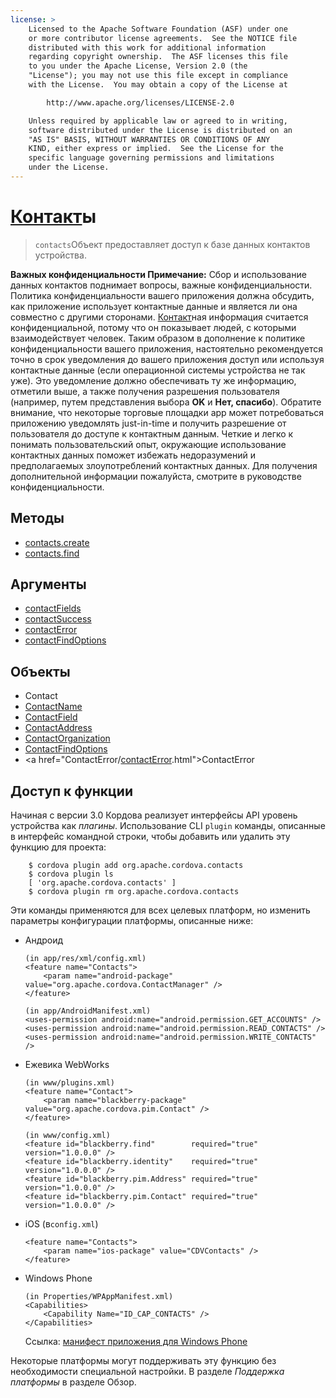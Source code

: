 ```yaml
---
license: >
    Licensed to the Apache Software Foundation (ASF) under one
    or more contributor license agreements.  See the NOTICE file
    distributed with this work for additional information
    regarding copyright ownership.  The ASF licenses this file
    to you under the Apache License, Version 2.0 (the
    "License"); you may not use this file except in compliance
    with the License.  You may obtain a copy of the License at

        http://www.apache.org/licenses/LICENSE-2.0

    Unless required by applicable law or agreed to in writing,
    software distributed under the License is distributed on an
    "AS IS" BASIS, WITHOUT WARRANTIES OR CONDITIONS OF ANY
    KIND, either express or implied.  See the License for the
    specific language governing permissions and limitations
    under the License.
---
```


# <a href="Contact/contact.html">Контакт</a>ы

> `contacts`Объект предоставляет доступ к базе данных контактов устройства.

**Важных конфиденциальности Примечание:** Сбор и использование данных контактов поднимает вопросы, важные конфиденциальности. Политика конфиденциальности вашего приложения должна обсудить, как приложение использует контактные данные и является ли она совместно с другими сторонами. <a href="Contact/contact.html">Контакт</a>ная информация считается конфиденциальной, потому что он показывает людей, с которыми взаимодействует человек. Таким образом в дополнение к политике конфиденциальности вашего приложения, настоятельно рекомендуется точно в срок уведомления до вашего приложения доступ или используя контактные данные (если операционной системы устройства не так уже). Это уведомление должно обеспечивать ту же информацию, отметили выше, а также получения разрешения пользователя (например, путем представления выбора **OK** и **Нет, спасибо**). Обратите внимание, что некоторые торговые площадки app может потребоваться приложению уведомлять just-in-time и получить разрешение от пользователя до доступе к контактным данным. Четкие и легко к понимать пользовательский опыт, окружающие использование контактных данных поможет избежать недоразумений и предполагаемых злоупотреблений контактных данных. Для получения дополнительной информации пожалуйста, смотрите в руководстве конфиденциальности.

## Методы

*   <a href="contacts.create.html">contacts.create</a>
*   <a href="contacts.find.html">contacts.find</a>

## Аргументы

*   <a href="parameters/contactFields.html">contactFields</a>
*   <a href="parameters/contactSuccess.html">contactSuccess</a>
*   <a href="parameters/contactError.html">contactError</a>
*   <a href="parameters/contactFindOptions.html">contactFindOptions</a>

## Объекты

*   Contact
*   <a href="ContactName/contactname.html">ContactName</a>
*   <a href="ContactField/contactfield.html">ContactField</a>
*   <a href="ContactAddress/contactaddress.html">ContactAddress</a>
*   <a href="ContactOrganization/contactorganization.html">ContactOrganization</a>
*   <a href="ContactFindOptions/contactfindoptions.html">ContactFindOptions</a>
*   <a href="ContactError/<a href="parameters/contactError.html">contactError</a>.html">ContactError</a>

## Доступ к функции

Начиная с версии 3.0 Кордова реализует интерфейсы API уровень устройства как *плагины*. Использование CLI `plugin` команды, описанные в интерфейс командной строки, чтобы добавить или удалить эту функцию для проекта:

        $ cordova plugin add org.apache.cordova.contacts
        $ cordova plugin ls
        [ 'org.apache.cordova.contacts' ]
        $ cordova plugin rm org.apache.cordova.contacts
    

Эти команды применяются для всех целевых платформ, но изменить параметры конфигурации платформы, описанные ниже:

*   Андроид
    
        (in app/res/xml/config.xml)
        <feature name="Contacts">
            <param name="android-package" value="org.apache.cordova.ContactManager" />
        </feature>
        
        (in app/AndroidManifest.xml)
        <uses-permission android:name="android.permission.GET_ACCOUNTS" />
        <uses-permission android:name="android.permission.READ_CONTACTS" />
        <uses-permission android:name="android.permission.WRITE_CONTACTS" />
        

*   Ежевика WebWorks
    
        (in www/plugins.xml)
        <feature name="Contact">
            <param name="blackberry-package" value="org.apache.cordova.pim.Contact" />
        </feature>
        
        (in www/config.xml)
        <feature id="blackberry.find"        required="true" version="1.0.0.0" />
        <feature id="blackberry.identity"    required="true" version="1.0.0.0" />
        <feature id="blackberry.pim.Address" required="true" version="1.0.0.0" />
        <feature id="blackberry.pim.Contact" required="true" version="1.0.0.0" />
        

*   iOS (в`config.xml`)
    
        <feature name="Contacts">
            <param name="ios-package" value="CDVContacts" />
        </feature>
        

*   Windows Phone
    
        (in Properties/WPAppManifest.xml)
        <Capabilities>
            <Capability Name="ID_CAP_CONTACTS" />
        </Capabilities>
        
    
    Ссылка: [манифест приложения для Windows Phone][1]

 [1]: http://msdn.microsoft.com/en-us/library/ff769509%28v=vs.92%29.aspx

Некоторые платформы могут поддерживать эту функцию без необходимости специальной настройки. В разделе *Поддержка платформы* в разделе Обзор.